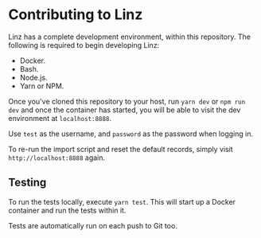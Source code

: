 # Contributing to Linz

Linz has a complete development environment, within this repository. The following is required to begin developing Linz:

- Docker.
- Bash.
- Node.js.
- Yarn or NPM.

Once you've cloned this repository to your host, run `yarn dev` or `npm run dev` and once the container has started, you will be able to visit the dev environment at `localhost:8888`.

Use `test` as the username, and `password` as the password when logging in.

To re-run the import script and reset the default records, simply visit `http://localhost:8888` again.

## Testing

To run the tests locally, execute `yarn test`. This will start up a Docker container and run the tests within it.

Tests are automatically run on each push to Git too.
